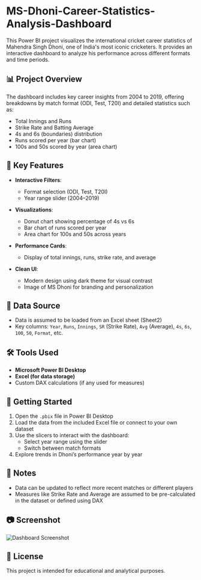 # MS-Dhoni-Career-Statistics-Analysis-Dashboard


This Power BI project visualizes the international cricket career statistics of Mahendra Singh Dhoni, one of India's most iconic cricketers. It provides an interactive dashboard to analyze his performance across different formats and time periods.

## 📊 Project Overview

The dashboard includes key career insights from 2004 to 2019, offering breakdowns by match format (ODI, Test, T20I) and detailed statistics such as:

- Total Innings and Runs
- Strike Rate and Batting Average
- 4s and 6s (boundaries) distribution
- Runs scored per year (bar chart)
- 100s and 50s scored by year (area chart)

## 🎯 Key Features

- **Interactive Filters**:  
  - Format selection (ODI, Test, T20I)
  - Year range slider (2004–2019)
  
- **Visualizations**:
  - Donut chart showing percentage of 4s vs 6s
  - Bar chart of runs scored per year
  - Area chart for 100s and 50s across years

- **Performance Cards**:
  - Display of total innings, runs, strike rate, and average

- **Clean UI**:
  - Modern design using dark theme for visual contrast
  - Image of MS Dhoni for branding and personalization

## 📁 Data Source

- Data is assumed to be loaded from an Excel sheet (Sheet2)
- Key columns: `Year`, `Runs`, `Innings`, `SR` (Strike Rate), `Avg` (Average), `4s`, `6s`, `100`, `50`, `Format`, etc.

## 🛠️ Tools Used

- **Microsoft Power BI Desktop**
- **Excel (for data storage)**
- Custom DAX calculations (if any used for measures)

## 🚀 Getting Started

1. Open the `.pbix` file in Power BI Desktop
2. Load the data from the included Excel file or connect to your own dataset
3. Use the slicers to interact with the dashboard:
   - Select year range using the slider
   - Switch between match formats
4. Explore trends in Dhoni’s performance year by year

## 📌 Notes

- Data can be updated to reflect more recent matches or different players
- Measures like Strike Rate and Average are assumed to be pre-calculated in the dataset or defined using DAX

## 📷 Screenshot

![Dashboard Screenshot](Screenshot%202025-05-12%20151230.png)

## 📄 License

This project is intended for educational and analytical purposes.
